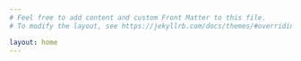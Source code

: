 ```yaml
---
# Feel free to add content and custom Front Matter to this file.
# To modify the layout, see https://jekyllrb.com/docs/themes/#overriding-theme-defaults

layout: home
---
```


<div id="data-container"></div>
<script>
const WEB_APP_URL = 'https://script.google.com/macros/s/AKfycbwjS1UWlP925d5CuJYLG1L02oeNLXFK8EjZR9c1vjj56FIRbqcaGZxcFQcZojikgNdEsA/exec'; // <-- Paste your URL

fetch(WEB_APP_URL)
  .then(response => response.json())
  .then(result => {
    const data = result.data; 
    console.log(data); 
    displayData(data); 
  })
  .catch(error => {
    console.error('Error fetching data:', error);
  });

function displayData(items) {
  const container = document.getElementById('data-container');
  if (!container) return;
  container.innerHTML = '';
  items.forEach(item => {
    const div = document.createElement('div');
    div.innerHTML = `<h3>${item.Name}</h3><p>${item.Description}</p>`;
    container.appendChild(div);
  });
}
</script>
